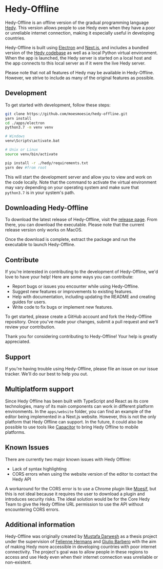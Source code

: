# Hedy-Offline

Hedy-Offline is an offline version of the gradual programming language [Hedy](https://www.hedycode.com/). This version allows people to use Hedy even when they have a poor or unreliable internet connection, making it especially useful in developing countries.

Hedy-Offline is built using [Electron](https://www.electronjs.org/) and [Next.js](https://nextjs.org/), and includes a bundled version of the [Hedy codebase](https://github.com/hedyorg/hedy) as well as a local Python virtual environment. When the app is launched, the Hedy server is started on a local host and the app connects to this local server as if it were the live Hedy server.

Please note that not all features of Hedy may be available in Hedy-Offline. However, we strive to include as many of the original features as possible.

## Development

To get started with development, follow these steps:

```bash
git clone https://github.com/moesmoesie/hedy-offline.git
yarn install
cd ./apps/electron
python3.7 -m venv venv

# Windows
venv\Scripts\activate.bat

# Unix or Linux
source venv/bin/activate

pip install -r ./hedy/requirements.txt
yarn dev #from root
```

This will start the development server and allow you to view and work on the code locally. Note that the command to activate the virtual environment may vary depending on your operating system and make sure that `python3.7` is in your system's path.

## Downloading Hedy-Offline

To download the latest release of Hedy-Offline, visit the [release page](https://github.com/moesmoesie/hedy-offline/releases). From there, you can download the executable. Please note that the current release version only works on MacOS.

Once the download is complete, extract the package and run the executable to launch Hedy-Offline.

## Contribute

If you're interested in contributing to the development of Hedy-Offline, we'd love to have your help! Here are some ways you can contribute:

- Report bugs or issues you encounter while using Hedy-Offline.
- Suggest new features or improvements to existing features.
- Help with documentation, including updating the README and creating guides for users.
- Write code to fix bugs or implement new features.

To get started, please create a GitHub account and fork the Hedy-Offline repository. Once you've made your changes, submit a pull request and we'll review your contribution.

Thank you for considering contributing to Hedy-Offline! Your help is greatly appreciated.

## Support

If you're having trouble using Hedy-Offline, please file an issue on our issue tracker. We'll do our best to help you out.

## Multiplatform support

Since Hedy Offline has been built with TypeScript and React as its core technologies, many of its main components can work in different platform environments. In the `apps/website` folder, you can find an example of the editor being implemented in a Next.js website. However, this is not the only platform that Hedy Offline can support. In the future, it could also be possible to use tools like [Capacitor](https://capacitorjs.com/) to bring Hedy Offline to mobile platforms.

## Known Issues

There are currently two major known issues with Hedy Offline:

- Lack of syntax highlighting
- CORS errors when using the website version of the editor to contact the Hedy API

A workaround for the CORS error is to use a Chrome plugin like [Moesif](https://chrome.google.com/webstore/detail/moesif-origin-cors-change/digfbfaphojjndkpccljibejjbppifbc?hl=nl), but this is not ideal because it requires the user to download a plugin and introduces security risks. The ideal solution would be for the Core Hedy Team to give the Hedy Offline URL permission to use the API without encountering CORS errors.

## Additional information

Hedy-Offline was originally created by [Mustafa Darwesh](https://github.com/moesmoesie) as a thesis project under the supervision of [Felienne Hermans](https://github.com/Felienne) and [Giulio Barbero](https://www.universiteitleiden.nl/en/staffmembers/giulio-barbero#tab-1) with the aim of making Hedy more accessible in developing countries with poor internet connectivity. The project's goal was to allow people in these regions to access and use Hedy even when their internet connection was unreliable or non-existent.
